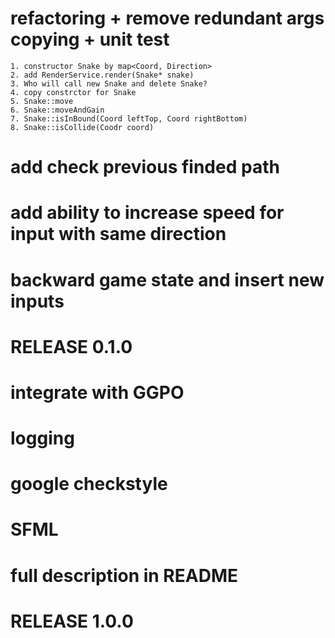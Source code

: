 # refactoring + remove redundant args copying + unit test
	1. constructor Snake by map<Coord, Direction>
	2. add RenderService.render(Snake* snake)
	3. Who will call new Snake and delete Snake?
	4. copy constrctor for Snake
	5. Snake::move
	6. Snake::moveAndGain
	7. Snake::isInBound(Coord leftTop, Coord rightBottom)
	8. Snake::isCollide(Coodr coord)
# add check previous finded path
# add ability to increase speed for input with same direction
# backward game state and insert new inputs
# RELEASE 0.1.0
# integrate with GGPO
# logging
# google checkstyle
# SFML
# full description in README
# RELEASE 1.0.0 